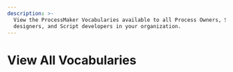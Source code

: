 ```yaml
---
description: >-
  View the ProcessMaker Vocabularies available to all Process Owners, Screen
  designers, and Script developers in your organization.
---
```


# View All Vocabularies

